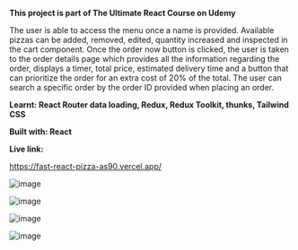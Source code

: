**This project is part of The Ultimate React Course on Udemy**

The user is able to access the menu once a name is provided. Available pizzas can be added, removed, edited, quantity increased and inspected in the cart component. Once the order now button is clicked, the user is taken to the order details page
which provides all the information regarding the order, displays a timer, total price, estimated delivery time and a button that can prioritize the order for an extra cost of 20% of the total.
The user can search a specific order by the order ID provided when placing an order.


**Learnt: React Router data loading, Redux, Redux Toolkit, thunks, Tailwind CSS**

**Built with: React**

**Live link:**

https://fast-react-pizza-as90.vercel.app/


![image](https://github.com/adrians90/fast-react-pizza/assets/128593202/1afb737a-8b99-49de-b50c-8e343cbeb304)

![image](https://github.com/adrians90/fast-react-pizza/assets/128593202/996fd58c-7d7a-4c8d-b4c1-ffe28695fdda)

![image](https://github.com/adrians90/fast-react-pizza/assets/128593202/17be6f29-7d9d-4fde-972f-5f0fd7edf479)

![image](https://github.com/adrians90/fast-react-pizza/assets/128593202/28a077e3-6379-488f-b1b3-be39239c4d21)




